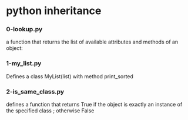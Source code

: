 # python inheritance
### 0-lookup.py
a function that returns the list of available attributes and methods of an object:
### 1-my_list.py
Defines a class MyList(list) with method print_sorted
### 2-is_same_class.py
defines a function that returns True if the object is exactly an instance of the specified class ; otherwise False
